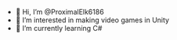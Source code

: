 - 👋 Hi, I’m @ProximalElk6186
- 👀 I’m interested in making video games in Unity
- 🌱 I’m currently learning C#

<!---
ProximalElk6186/ProximalElk6186 is a ✨ special ✨ repository because its `README.md` (this file) appears on your GitHub profile.
You can click the Preview link to take a look at your changes.
--->
